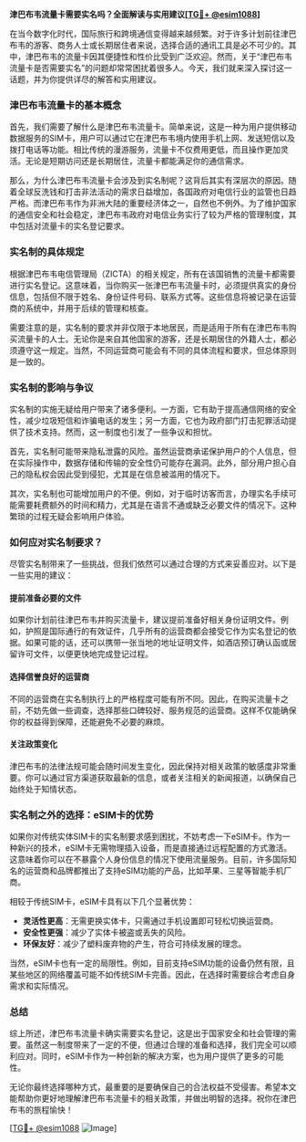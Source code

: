 **津巴布韦流量卡需要实名吗？全面解读与实用建议[[TG💪+ @esim1088](https://t.me/s/esim1088)]**

在当今数字化时代，国际旅行和跨境通信变得越来越频繁。对于许多计划前往津巴布韦的游客、商务人士或长期居住者来说，选择合适的通讯工具是必不可少的。其中，津巴布韦的流量卡因其便捷性和性价比受到广泛欢迎。然而，关于“津巴布韦流量卡是否需要实名”的问题却常常困扰着很多人。今天，我们就来深入探讨这一话题，并为你提供详尽的解答和实用建议。

### 津巴布韦流量卡的基本概念

首先，我们需要了解什么是津巴布韦流量卡。简单来说，这是一种为用户提供移动数据服务的SIM卡，用户可以通过它在津巴布韦境内使用手机上网、发送短信以及拨打电话等功能。相比传统的漫游服务，流量卡不仅费用更低，而且操作更加灵活。无论是短期访问还是长期居住，流量卡都能满足你的通信需求。

那么，为什么津巴布韦流量卡会涉及到实名制呢？这背后其实有深层次的原因。随着全球反洗钱和打击非法活动的需求日益增加，各国政府对电信行业的监管也日趋严格。而津巴布韦作为非洲大陆的重要经济体之一，自然也不例外。为了维护国家的通信安全和社会稳定，津巴布韦政府对电信业务实行了较为严格的管理制度，其中包括对流量卡的实名登记要求。

### 实名制的具体规定

根据津巴布韦电信管理局（ZICTA）的相关规定，所有在该国销售的流量卡都需要进行实名登记。这意味着，当你购买一张津巴布韦流量卡时，必须提供真实的身份信息，包括但不限于姓名、身份证件号码、联系方式等。这些信息将被记录在运营商的系统中，并用于后续的管理和核查。

需要注意的是，实名制的要求并非仅限于本地居民，而是适用于所有在津巴布韦购买流量卡的人士。无论你是来自其他国家的游客，还是长期居住的外籍人士，都必须遵守这一规定。当然，不同运营商可能会有不同的具体流程和要求，但总体原则是一致的。

### 实名制的影响与争议

实名制的实施无疑给用户带来了诸多便利。一方面，它有助于提高通信网络的安全性，减少垃圾短信和诈骗电话的发生；另一方面，它也为政府部门打击犯罪活动提供了技术支持。然而，这一制度也引发了一些争议和担忧。

首先，实名制可能带来隐私泄露的风险。虽然运营商承诺保护用户的个人信息，但在实际操作中，数据存储和传输的安全性仍可能存在漏洞。此外，部分用户担心自己的隐私权会因此受到侵犯，尤其是在信息被滥用的情况下。

其次，实名制也可能增加用户的不便。例如，对于临时访客而言，办理实名手续可能需要耗费额外的时间和精力，尤其是在语言不通或缺乏必要文件的情况下。这种繁琐的过程无疑会影响用户体验。

### 如何应对实名制要求？

尽管实名制带来了一些挑战，但我们依然可以通过合理的方式来妥善应对。以下是一些实用的建议：

#### 提前准备必要的文件

如果你计划前往津巴布韦并购买流量卡，建议提前准备好相关身份证明文件。例如，护照是国际通行的有效证件，几乎所有的运营商都会接受它作为实名登记的依据。如果可能的话，还可以携带一张当地的地址证明文件，如酒店预订确认函或居留许可文件，以便更快地完成登记过程。

#### 选择信誉良好的运营商

不同的运营商在实名制执行上的严格程度可能有所不同。因此，在购买流量卡之前，不妨先做一些调查，选择那些口碑较好、服务规范的运营商。这样不仅能确保你的权益得到保障，还能避免不必要的麻烦。

#### 关注政策变化

津巴布韦的法律法规可能会随时间发生变化，因此保持对相关政策的敏感度非常重要。你可以通过官方渠道获取最新的信息，或者关注相关的新闻报道，以确保自己始终处于知情状态。

### 实名制之外的选择：eSIM卡的优势

如果你对传统实体SIM卡的实名制要求感到困扰，不妨考虑一下eSIM卡。作为一种新兴的技术，eSIM卡无需物理插入设备，而是直接通过远程配置的方式激活。这意味着你可以在不暴露个人身份信息的情况下使用流量服务。目前，许多国际知名的运营商和品牌都推出了支持eSIM功能的产品，比如苹果、三星等智能手机厂商。

相较于传统SIM卡，eSIM卡具有以下几个显著优势：

- **灵活性更高**：无需更换实体卡，只需通过手机设置即可轻松切换运营商。
- **安全性更强**：减少了实体卡被盗或丢失的风险。
- **环保友好**：减少了塑料废弃物的产生，符合可持续发展的理念。

当然，eSIM卡也有一定的局限性。例如，目前支持eSIM功能的设备仍然有限，且某些地区的网络覆盖可能不如传统SIM卡完善。因此，在选择时需要综合考虑自身需求和实际情况。

### 总结

综上所述，津巴布韦流量卡确实需要实名登记，这是出于国家安全和社会管理的需要。虽然这一制度带来了一定的不便，但通过合理的准备和选择，我们完全可以顺利应对。同时，eSIM卡作为一种创新的解决方案，也为用户提供了更多的可能性。

无论你最终选择哪种方式，最重要的是要确保自己的合法权益不受侵害。希望本文能帮助你更好地理解津巴布韦流量卡的相关政策，并做出明智的选择。祝你在津巴布韦的旅程愉快！

[[TG💪+ @esim1088](https://t.me/s/esim1088) ![Image](https://i.postimg.cc/4NQfJmqS/Snipaste-2025-05-13-00-14-12.png)]